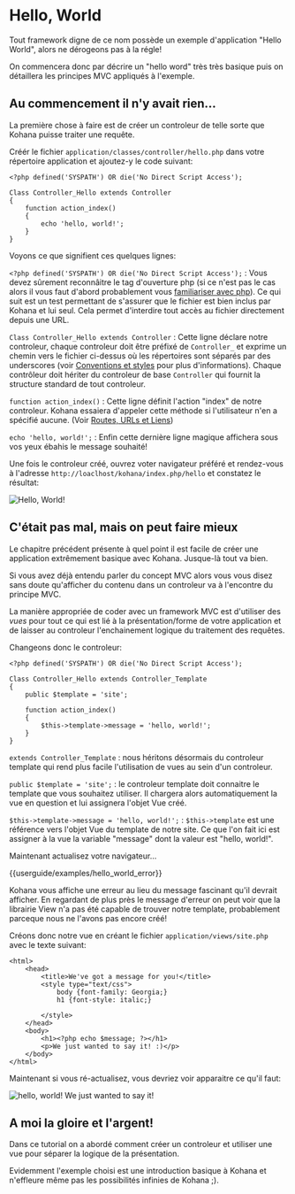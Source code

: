 # Hello, World

Tout framework digne de ce nom possède un exemple d'application "Hello World", alors ne dérogeons pas à la régle!

On commencera donc par décrire un "hello word" très très basique puis on détaillera les principes MVC appliqués à l'exemple.

## Au commencement il n'y avait rien...

La première chose à faire est de créer un controleur de telle sorte que Kohana puisse traiter une requête.

Créér le fichier `application/classes/controller/hello.php` dans votre répertoire application et ajoutez-y le code suivant:

    <?php defined('SYSPATH') OR die('No Direct Script Access');

	Class Controller_Hello extends Controller
	{
		function action_index()
		{
			echo 'hello, world!';
		}
	}

Voyons ce que signifient ces quelques lignes:

`<?php defined('SYSPATH') OR die('No Direct Script Access');`
:	Vous devez sûrement reconnâitre le tag d'ouverture php (si ce n'est pas le cas alors il vous faut d'abord probablement vous [familiariser avec php](http://php.net)).  Ce qui suit est un test permettant de s'assurer que le fichier est bien inclus par Kohana et lui seul. Cela permet d'interdire tout accès au fichier directement depuis une URL.

`Class Controller_Hello extends Controller`
:	Cette ligne déclare notre controleur, chaque controleur doit être préfixé de `Controller_` et exprime un chemin vers le fichier ci-dessus où les répertoires sont séparés par des underscores (voir [Conventions et styles](about.conventions) pour plus d'informations). Chaque contrôleur doit hériter du controleur de base `Controller` qui fournit la structure standard de tout controleur.

`function action_index()`
:	Cette ligne définit l'action "index" de notre controleur.  Kohana essaiera d'appeler cette méthode si l'utilisateur n'en a spécifié aucune. (Voir [Routes, URLs et Liens](tutorials.urls))

`echo 'hello, world!';`
:	Enfin cette dernière ligne magique affichera sous vos yeux ébahis le message souhaité!

Une fois le controleur créé, ouvrez voter navigateur préféré et rendez-vous à l'adresse `http://loaclhost/kohana/index.php/hello` et constatez le résultat:

![Hello, World!](img/hello_world_1.png "Hello, World!")

## C'était pas mal, mais on peut faire mieux

Le chapitre précédent présente à quel point il est facile de créer une application extrêmement basique avec Kohana. Jusque-là tout va bien.

Si vous avez déjà entendu parler du concept MVC alors vous vous disez sans doute qu'afficher du contenu dans un controleur va à l'encontre du principe MVC.

La manière appropriée de coder avec un framework MVC est d'utiliser des _vues_ pour tout ce qui est lié à la présentation/forme de votre application et de laisser au controleur l'enchainement logique du traitement des requêtes.

Changeons donc le controleur:

    <?php defined('SYSPATH') OR die('No Direct Script Access');

	Class Controller_Hello extends Controller_Template
	{
		public $template = 'site';

		function action_index()
		{
			$this->template->message = 'hello, world!';
		}
	}

`extends Controller_Template`
:	nous héritons désormais du controleur template qui rend plus facile l'utilisation de vues au sein d'un controleur.

`public $template = 'site';`
:	le controleur template doit connaitre le template que vous souhaitez utiliser. Il chargera alors automatiquement la vue en question et lui assignera l'objet Vue créé.

`$this->template->message = 'hello, world!';`
:	`$this->template` est une référence vers l'objet Vue du template de notre site. Ce que l'on fait ici est assigner à la vue la variable "message" dont la valeur est "hello, world!".

Maintenant actualisez votre navigateur...

<div>{{userguide/examples/hello_world_error}}</div>

Kohana vous affiche une erreur au lieu du message fascinant qu'il devrait afficher. En regardant de plus près le message d'erreur on peut voir que la librairie View n'a pas été capable de trouver notre template, probablement parceque nous ne l'avons pas encore créé!

Créons donc notre vue en créant le fichier `application/views/site.php` avec le texte suivant:

	<html>
		<head>
			<title>We've got a message for you!</title>
			<style type="text/css">
				body {font-family: Georgia;}
				h1 {font-style: italic;}

			</style>
		</head>
		<body>
			<h1><?php echo $message; ?></h1>
			<p>We just wanted to say it! :)</p>
		</body>
	</html>

Maintenant si vous ré-actualisez, vous devriez voir apparaitre ce qu'il faut:

![hello, world! We just wanted to say it!](img/hello_world_2.png "hello, world! We just wanted to say it!")

## A moi la gloire et l'argent!

Dans ce tutorial on a abordé comment créer un controleur et utiliser une vue pour séparer la logique de la présentation.

Evidemment l'exemple choisi est une introduction basique à Kohana et n'effleure même pas les possibilités infinies de Kohana ;).